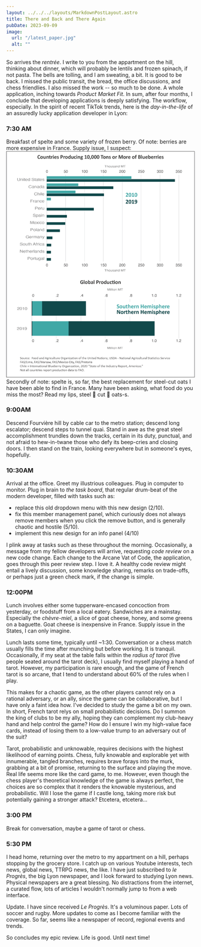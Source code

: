 ```yaml
---
layout: ../../../layouts/MarkdownPostLayout.astro
title: There and Back and There Again
pubDate: 2023-09-09
image:
  url: "/latest_paper.jpg"
  alt: ""
---
```


So arrives the _rentrée_. I write to you from the appartment on the hill, thinking about dinner, which will probably be lentils and frozen spinach, if not pasta. The bells are tolling, and I am sweating, a bit. It is good to be back. I missed the public transit, the bread, the office discussions, and chess friendlies. I also missed the work -- so much to be done. A whole application, inching towards _Product Market Fit_. In sum, after four months, I conclude that developing applications is deeply satisfying. The workflow, especially. In the spirit of recent TikTok trends, here is the _day-in-the-life_ of an assuredly lucky application developer in Lyon:

### 7:30 AM

Breakfast of spelte and some variety of frozen berry. Of note: berries are more expensive in France. Supply issue, I suspect: ![Blueberry production globally, courtesy the [Foreign Agricultural Service](https://www.fas.usda.gov/data/blueberries-around-globe-past-present-and-future)](../../../images/blueberry.png) Secondly of note: spelte is, so far, the best replacement for steel-cut oats I have been able to find in France. Many have been asking, what food do you miss the most? Read my lips, steel 👏 cut 👏 oats-s.

### 9:00AM

Descend Fourvière hill by cable car to the metro station; descend long escalator; descend steps to tunnel quai. Stand in awe as the great steel accomplishment trundles down the tracks, certain in its duty, punctual, and not afraid to hew-in-twane those who defy its beep-cries and closing doors. I then stand on the train, looking everywhere but in someone's eyes, hopefully.

### 10:30AM

Arrival at the office. Greet my illustrious colleagues. Plug in computer to monitor. Plug in brain to _the task board_, that regular drum-beat of the modern developer, filled with tasks such as:

- replace this old dropdown menu with this new design (2/10).
- fix this member management panel, which curiously does not always remove members when you click the remove button, and is generally chaotic and hostile (5/10).
- implement this new design for an info panel (4/10)

I plink away at tasks such as these throughout the morning. Occasionally, a message from my fellow developers will arrive, requesting _code review_ on a new code change. Each change to the Arcane Vat of Code, the application, goes through this peer review step. I love it. A healthy code review might entail a lively discussion, some knowledge sharing, remarks on trade-offs, or perhaps just a green check mark, if the change is simple.

### 12:00PM

Lunch involves either some tupperware-encased concoction from yesterday, or foodstuff from a local eatery. Sandwiches are a mainstay. Especially the _chèvre-miel_, a slice of goat cheese, honey, and some greens on a baguette. Goat cheese is inexpensive in France. Supply issue in the States, I can only imagine.

Lunch lasts some time, typically until ~1:30. Conversation or a chess match usually fills the time after munching but before working. It is tranquil. Occasionally, if my seat at the table falls within the _radius of tarot_ (five people seated around the tarot deck), I usually find myself playing a hand of tarot. However, my participation is rare enough, and the game of French tarot is so arcane, that I tend to understand about 60% of the rules when I play.

This makes for a chaotic game, as the other players cannot rely on a rational adversary, or an ally, since the game can be collaborative, but I have only a faint idea how. I've decided to study the game a bit on my own. In short, French tarot relys on small probabilistic decisions. Do I summon the king of clubs to be my ally, hoping they can complement my club-heavy hand and help control the game? How do I ensure I win my high-value face cards, instead of losing them to a low-value trump to an adversary out of the suit?

Tarot, probabilistic and unknowable, requires decisions with the highest likelihood of earning points. Chess, fully knowable and explorable yet with innumerable, tangled branches, requires brave forays into the murk, grabbing at a bit of promise, returning to the surface and playing the move. Real life seems more like the card game, to me. However, even though the chess player's theoretical knowledge of the game is always perfect, the choices are so complex that it renders the knowable mysterious, and probabilistic. Will I lose the game if I castle long, taking more risk but potentially gaining a stronger attack? Etcetera, etcetera...

### 3:00 PM

Break for conversation, maybe a game of tarot or chess.

### 5:30 PM

I head home, returning over the metro to my appartment on a hill, perhaps stopping by the grocery store. I catch up on various Youtube interests, tech news, global news, TTRPG news, the like. I have just subscribed to _le Progrès_, the big Lyon newspaper, and I look forward to studying Lyon news. Physical newspapers are a great blessing. No distractions from the internet, a curated flow, lots of articles I wouldn't normally jump to from a web interface.

Update. I have since received _Le Progrès_. It's a voluminous paper. Lots of soccer and rugby. More updates to come as I become familiar with the coverage. So far, seems like a newspaper of record, regional events and trends.

So concludes my epic review. Life is good. Until next time!
